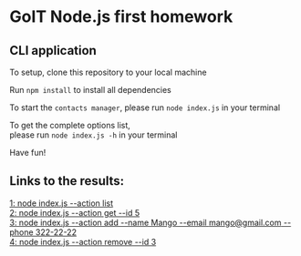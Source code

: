 # GoIT Node.js first homework

## CLI application
To setup, clone this repository to your local machine

Run `npm install` to install all dependencies  

To start the `contacts manager`,
please run `node index.js` in your terminal

To get the complete options list,  
please run `node index.js -h` in your terminal  

Have fun!

## Links to the results:
[1: node index.js --action list](https://ibb.co/WfHCt5Z)  
[2: node index.js --action get --id 5](https://ibb.co/M5Gvfrq)  
[3: node index.js --action add --name Mango --email mango@gmail.com --phone 322-22-22](https://ibb.co/GJQ7my4)  
[4: node index.js --action remove --id 3](https://ibb.co/q5Cts6m)
